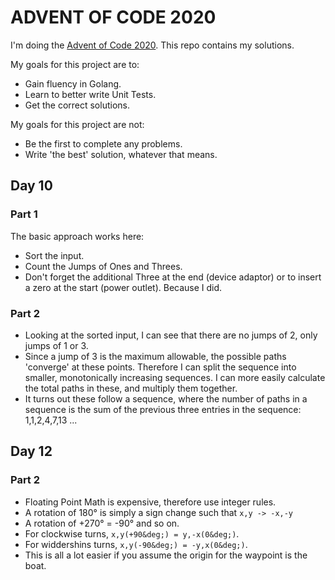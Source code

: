 # ADVENT OF CODE 2020

I'm doing the [Advent of Code 2020](https://adventofcode.com/2020/). This repo
contains my solutions.

My goals for this project are to:
- Gain fluency in Golang.
- Learn to better write Unit Tests.
- Get the correct solutions.

My goals for this project are not:
- Be the first to complete any problems.
- Write 'the best' solution, whatever that means.

## Day 10

### Part 1
The basic approach works here:
- Sort the input.
- Count the Jumps of Ones and Threes.
- Don't forget the additional Three at the end (device adaptor) or to insert a
zero at the start (power outlet). Because I did.

### Part 2

- Looking at the sorted input, I can see that there are no jumps of 2, only
jumps of 1 or 3.
- Since a jump of 3 is the maximum allowable, the possible paths 'converge' at
these points. Therefore I can split the sequence into smaller, monotonically
increasing sequences. I can more easily calculate the total paths in these, and
multiply them together.
- It turns out these follow a sequence, where the number of paths in a sequence is
the sum of the previous three entries in the sequence:
1,1,2,4,7,13 ...

## Day 12

### Part 2
 - Floating Point Math is expensive, therefore use integer rules.
 - A rotation of 180&deg; is simply a sign change such that `x,y -> -x,-y`
 - A rotation of +270&deg; = -90&deg; and so on.
 - For clockwise turns, `x,y(+90&deg;) = y,-x(0&deg;)`.
 - For widdershins turns, `x,y(-90&deg;) = -y,x(0&deg;)`.
 - This is all a lot easier if you assume the origin for the waypoint is the boat.

